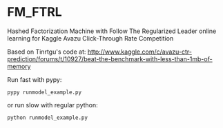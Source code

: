 # FM_FTRL
Hashed Factorization Machine with Follow The Regularized Leader online learning for Kaggle Avazu Click-Through Rate Competition

Based on Tinrtgu's code at: http://www.kaggle.com/c/avazu-ctr-prediction/forums/t/10927/beat-the-benchmark-with-less-than-1mb-of-memory

Run fast with pypy:

    pypy runmodel_example.py


or run slow with regular python:

    python runmodel_example.py